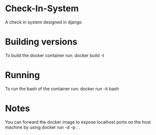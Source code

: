 # Check-In-System

A check in system designed in django


# Building versions

To build the docker container run: docker build -t <nameOfBuild>

# Running

To run the bash of the container run: docker run -it <nameOfBuild> bash

# Notes

You can forward the docker image to expose localhost ports on the host machine by using docker run -d -p <port>:<port> .